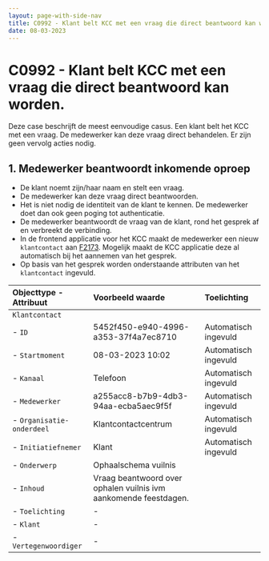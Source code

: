 ```yaml
---
layout: page-with-side-nav
title: C0992 - Klant belt KCC met een vraag die direct beantwoord kan worden.
date: 08-03-2023
---
```


# C0992 - Klant belt KCC met een vraag die direct beantwoord kan worden.

Deze case beschrijft de meest eenvoudige casus. Een klant belt het KCC met een vraag. De medewerker kan deze vraag direct behandelen. Er zijn geen vervolg acties nodig.

## 1. Medewerker beantwoordt inkomende oproep

- De klant noemt zijn/haar naam en stelt een vraag.
- De medewerker kan deze vraag direct beantwoorden.
- Het is niet nodig de identiteit van de klant te kennen. De medewerker doet dan ook geen poging tot authenticatie.
- De medewerker beantwoordt de vraag van de klant, rond het gesprek af en verbreekt de verbinding.
- In de frontend applicatie voor het KCC maakt de medewerker een nieuw `klantcontact` aan [F2173](./2173.md). Mogelijk maakt de KCC applicatie deze al automatisch bij het aannemen van het gesprek.
- Op basis van het gesprek worden onderstaande attributen van het `klantcontact` ingevuld.

| Objecttype - Attribuut | Voorbeeld waarde | Toelichting |
| :----------- | :----------- | :----------- |
| `Klantcontact` | | |
| - `ID` | 5452f450-e940-4996-a353-37f4a7ec8710 | Automatisch ingevuld |
| - `Startmoment` | 08-03-2023 10:02 | Automatisch ingevuld |
| - `Kanaal` | Telefoon | Automatisch ingevuld | 
| - `Medewerker` | a255acc8-b7b9-4db3-94aa-ecba5aec9f5f | Automatisch ingevuld |
| - `Organisatie-onderdeel` | Klantcontactcentrum | Automatisch ingevuld |
| - `Initiatiefnemer` | Klant | Automatisch ingevuld |
| - `Onderwerp` | Ophaalschema vuilnis | |
| - `Inhoud` | Vraag beantwoord over ophalen vuilnis ivm aankomende feestdagen. | |
| - `Toelichting` | - | |
| - `Klant` | -| |
| - `Vertegenwoordiger` | - | |

